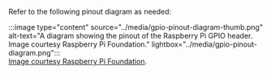 <!--markdownlint-disable DOCSMD011 -->
Refer to the following pinout diagram as needed:

:::image type="content" source="../media/gpio-pinout-diagram-thumb.png" alt-text="A diagram showing the pinout of the Raspberry Pi GPIO header. Image courtesy Raspberry Pi Foundation." lightbox="../media/gpio-pinout-diagram.png":::<br />[Image courtesy Raspberry Pi Foundation](https://www.raspberrypi.org/documentation/usage/gpio/).
